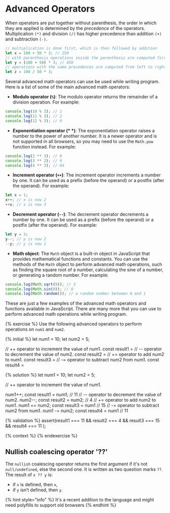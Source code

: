 # Advanced Operators

When operators are put together without parenthesis, the order in which they are applied is determined by the _precedence_ of the operators. Multiplication `(*)` and division `(/)` has higher precedence than addition `(+)` and subtraction `(-)`.

```javascript
// multiplication is done first, which is then followed by addition
let x = 100 + 50 * 3; // 250
// with parenthesis operations inside the parenthesis are computed first
let y = (100 + 50) * 3; // 450
// operations with the same precedences are computed from left to right
let z = 100 / 50 * 3;
```

Several advanced math operators can use be used while writing program. Here is a list of some of the main advanced math operators:

* **Modulo operator (`%`)**: The modulo operator returns the remainder of a division operation. For example:

```javascript
console.log(10 % 3); // 1
console.log(11 % 3); // 2
console.log(12 % 3); // 0
```

* **Exponentiation operator (\* *)**: The exponentiation operator raises a number to the power of another number. It is a newer operator and is not supported in all browsers, so you may need to use the `Math.pow` function instead. For example:

```javascript
console.log(2 ** 3); // 8
console.log(3 ** 2); // 9
console.log(4 ** 3); // 64
```

* **Increment operator (`++`)**: The increment operator increments a number by one. It can be used as a prefix (before the operand) or a postfix (after the operand). For example:

```javascript
let x = 1;
x++; // x is now 2
++x; // x is now 3
```

* **Decrement operator (`--`)**: The decrement operator decrements a number by one. It can be used as a prefix (before the operand) or a postfix (after the operand). For example:

```javascript
let y = 3;
y--; // y is now 2
--y; // y is now 1
```

* **Math object**: The `Math` object is a built-in object in JavaScript that provides mathematical functions and constants. You can use the methods of the `Math` object to perform advanced math operations, such as finding the square root of a number, calculating the sine of a number, or generating a random number. For example:

```javascript
console.log(Math.sqrt(9)); // 3
console.log(Math.sin(0)); // 0
console.log(Math.random()); // a random number between 0 and 1
```

These are just a few examples of the advanced math operators and functions available in JavaScript. There are many more that you can use to perform advanced math operations while writing program.

{% exercise %}
Use the following advanced operators to perform operations on `num1` and `num2`.

{% initial %}
let num1 = 10;
let num2 = 5;

// ++ operator to increment the value of num1.
const result1 =
// -- operator to decrement the value of num2.
const result2 =
//  += operator to add num2 to num1.
const result3 =
// -= operator to subtract num2 from num1.
const result4 =

{% solution %}
let num1 = 10;
let num2 = 5;

// ++ operator to increment the value of num1.

num1++;
const result1 = num1; // 11
// -- operator to decrement the value of num2.
num2--;
const result2 = num2; // 4
//  += operator to add num2 to num1.
num1 += num2;
const result3 = num1 // 15
// -= operator to subtract num2 from num1.
num1 -= num2;
const result4 = num1 // 11

{% validation %}
assert(result1 === 11 && result2 === 4 && result3 === 15 && result4 === 11 );

{% context %}
{% endexercise %}

## Nullish coalescing operator '??'

The `nullish` coalescing operator returns the first argument if it's not `null/undefined`, else the second one. It is written as two question marks `??`. The result of `x ?? y` is:

* if `x` is defined, then `x`,
* if `y` isn’t defined, then `y`.

{% hint style="info" %}
It's a recent addition to the language and might need polyfills to support old browsers
{% endhint %}
